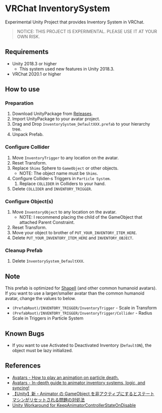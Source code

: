 # VRChat InventorySystem

Experimental Unity Project that provides Inventory System in VRChat.

> NOTICE: THIS PROJECT IS EXPERIMENTAL. PLEASE USE IT AT YOUR OWN RISK.

## Requirements

- Unity 2018.3 or higher
  - This system used new features in Unity 2018.3.
- VRChat 2020.1 or higher

## How to use

### Preparation

1. Download UnityPackage from [Releases](https://github.com/mika-f/VRChat-InventorySystem/releases).
2. Import UnityPackage to your avatar project.
3. Drag and Drop `InventorySystem_DefaultXXX.prefab` to your hierarchy tree.
4. Unpack Prefab.

### Configure Collider

1. Move `InventoryTrigger` to any location on the avatar.
2. Reset Transform.
3. Replace `Shims` Sphere to `GameObject` or other objects.
   - NOTE: The object name must be `Shims`.
4. Configure Collider-s Triggers in `Particle System`.
   1. Replace `COLLIDER` in Colliders to your hand.
5. Delete `COLLIDER` and `INVENTORY_TRIGGER`.

### Configure Object(s)

1. Move `InventoryObject` to any location on the avatar.
   - NOTE: I recommend placing the child of the GameObject that attached Parent Constraint.
2. Reset Transform.
3. Move your object to brother of `PUT_YOUR_INVENTORY_ITEM_HERE`.
4. Delete `PUT_YOUR_INVENTORY_ITEM_HERE` and `INVENTORY_OBJECT`.

### Cleanup Prefab

1. Delete `InventorySystem_DefaultXXX`.

## Note

This prefab is optimized for [Shapell](https://booth.pm/ja/items/1349366) (and other common humanoid avatars).  
If you want to use a larger/smaller avatar than the common humanoid avatar, change the values to below.

- `(PrefabRoot)/INVENTORY_TRIGGER/InventoryTrigger` - Scale in Transform
- `(PrefabRoot)/INVENTORY_TRIGGER/InventoryTrigger/Collider` - Radius Scale in Triggers in Particle System

## Known Bugs

- If you want to use Activated to Deactivated Inventory (`DefaultON`), the object must be lazy initialized.

## References

- [Avatars - How to play an animation on particle death.](https://vrcat.club/threads/how-to-play-an-animation-on-particle-death.2993/)
- [Avatars - In-depth guide to animator inventory systems, logic, and syncing!](https://vrcat.club/threads/in-depth-guide-to-animator-inventory-systems-logic-and-syncing-w-unitypackage.2858/)
- [【Unity】新・Animator の GameObject を非アクティブにするとステートマシンがリセットされる問題の対処法](http://tsubakit1.hateblo.jp/entry/2018/10/04/233000)
- [Unity Workaround for KeepAnimatorControllerStateOnDisable](https://github.com/mika-sandbox/Unity-KeepAnimatorControllerStateOnDisable)
